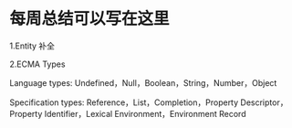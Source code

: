 # 每周总结可以写在这里
1.Entity 补全

2.ECMA Types

Language types:
    Undefined，Null，Boolean，String，Number，Object

Specification types:
    Reference，List，Completion，Property Descriptor，Property Identifier，Lexical Environment，Environment Record
